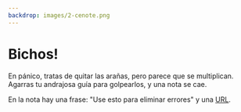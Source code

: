 ```yaml
---
backdrop: images/2-cenote.png
---
```


# Bichos!

En pánico, tratas de quitar las arañas, pero parece que se multiplican. Agarras tu andrajosa guía para golpearlos, y una nota se cae.

En la nota hay una frase: "Use esto para eliminar errores" y una [URL](https://docs.microsoft.com/en-gb/learn/modules/debug-nodejs/3-run-your-code-step-by-step/?WT.mc_id=mayamystery-playfab-jelooper).

<Bugs/>
